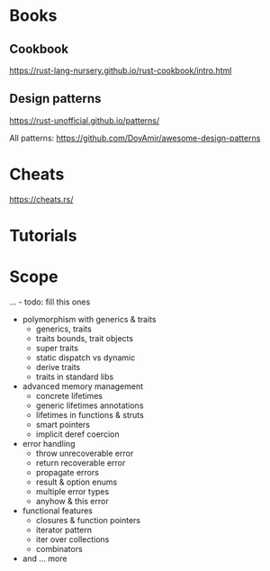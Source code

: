 # Books


## Cookbook

https://rust-lang-nursery.github.io/rust-cookbook/intro.html

## Design patterns

https://rust-unofficial.github.io/patterns/

All patterns:
https://github.com/DovAmir/awesome-design-patterns


# Cheats

https://cheats.rs/

# Tutorials



# Scope 

... - todo: fill this ones


- polymorphism with generics & traits
  - generics, traits
  - traits bounds, trait objects
  - super traits
  - static dispatch vs dynamic
  - derive traits
  - traits in standard libs
- advanced memory management
  - concrete lifetimes
  - generic lifetimes annotations
  - lifetimes in functions & struts
  - smart pointers
  - implicit deref coercion
- error handling
  - throw unrecoverable error
  - return recoverable error
  - propagate errors
  - result & option enums
  - multiple error types
  - anyhow & this error
- functional features
  - closures & function pointers
  - iterator pattern
  - iter over collections
  - combinators
- and ... more 